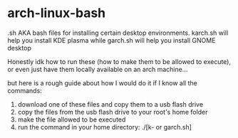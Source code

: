 # arch-linux-bash
.sh AKA bash files for installing certain desktop environments.
karch.sh will help you install KDE plasma
while
garch.sh will help you install GNOME desktop

Honestly idk how to run these (how to make them to be allowed to execute), or even just have them locally available on an arch machine... 

but here is a rough guide about how I would do it if I know all the commands:
1. download one of these files and copy them to a usb flash drive
2. copy the files from the usb flash drive to your root's home folder
3. make the file allowed to be executed
4. run the command in your home directory: ./[k- or garch.sh]
